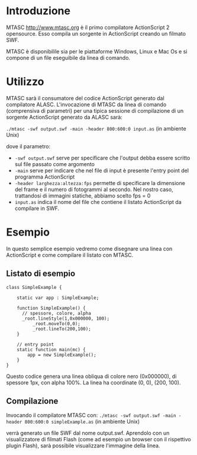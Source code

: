 # Introduzione #
MTASC http://www.mtasc.org è il primo compilatore ActionScript 2 opensource. Esso compila un sorgente in ActionScript creando un filmato SWF.

MTASC è disponibilile sia per le piattaforme Windows, Linux e Mac Os e si compone di un file eseguibile da linea di comando.


# Utilizzo #

MTASC sarà il consumatore del codice ActionScript generato dal compilatore ALASC. L'invocazione di MTASC da linea di comando (comprensiva di parametri) per una tipica sessione di compilazione di un sorgente ActionScript generato da ALASC sarà:

`./mtasc -swf output.swf -main -header 800:600:0 input.as` (in ambiente Unix)

dove il parametro:

  * `-swf output.swf` serve per specificare che l'output debba essere scritto sul file passato come argomento
  * `-main` serve per indicare che nel file di input è presente l'entry point del programma ActionScript
  * `-header larghezza:altezza:fps` permette di specificare la dimensione del frame e il numero di fotogrammi al secondo. Nel nostro caso, trattandosi di immagini statiche, abbiamo scelto fps = 0
  * `input.as` indica il nome del file che contiene il listato ActionScript da compilare in SWF.

# Esempio #

In questo semplice esempio vedremo come disegnare una linea con ActionScript e come compilare il listato con MTASC.

## Listato di esempio ##
```
class SimpleExample {

	static var app : SimpleExample;

	function SimpleExample() {
	  // spessore, colore, alpha
	  _root.lineStyle(1,0x000000, 100);
          _root.moveTo(0,0);
          _root.lineTo(200,100);
	}

	// entry point
	static function main(mc) {
		app = new SimpleExample();
	}
}
```

Questo codice genera una linea obliqua di colore nero (0x000000), di spessore 1px, con alpha 100%. La linea ha coordinate (0, 0), (200, 100).

## Compilazione ##
Invocando il compilatore MTASC con:
`./mtasc -swf output.swf -main -header 800:600:0 simpleExample.as` (in ambiente Unix)

verrà generato un file SWF dal nome output.swf. Aprendolo con un visualizzatore di filmati Flash (come ad esempio un browser con il rispettivo plugin Flash), sarà possibile visualizzare l'immagine della linea.